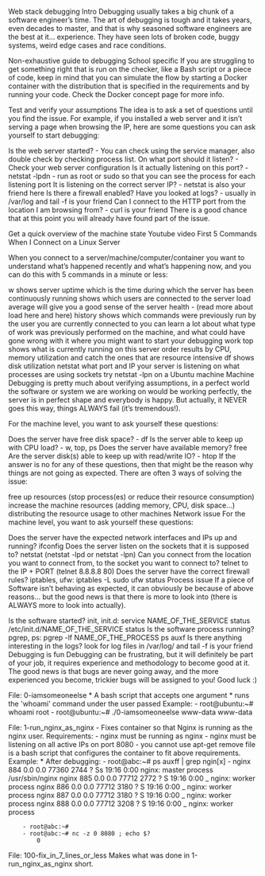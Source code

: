 Web stack debugging
Intro
Debugging usually takes a big chunk of a software engineer’s time. The art of debugging is tough and it takes years, even decades to master, and that is why seasoned software engineers are the best at it… experience. They have seen lots of broken code, buggy systems, weird edge cases and race conditions.



Non-exhaustive guide to debugging
School specific
If you are struggling to get something right that is run on the checker, like a Bash script or a piece of code, keep in mind that you can simulate the flow by starting a Docker container with the distribution that is specified in the requirements and by running your code. Check the Docker concept page for more info.

Test and verify your assumptions
The idea is to ask a set of questions until you find the issue. For example, if you installed a web server and it isn’t serving a page when browsing the IP, here are some questions you can ask yourself to start debugging:

Is the web server started? - You can check using the service manager, also double check by checking process list.
On what port should it listen? - Check your web server configuration
Is it actually listening on this port? - netstat -lpdn - run as root or sudo so that you can see the process for each listening port
It is listening on the correct server IP? - netstat is also your friend here
Is there a firewall enabled?
Have you looked at logs? - usually in /var/log and tail -f is your friend
Can I connect to the HTTP port from the location I am browsing from? - curl is your friend
There is a good chance that at this point you will already have found part of the issue.

Get a quick overview of the machine state
Youtube video First 5 Commands When I Connect on a Linux Server

When you connect to a server/machine/computer/container you want to understand what’s happened recently and what’s happening now, and you can do this with 5 commands in a minute or less:

w
shows server uptime which is the time during which the server has been continuously running
shows which users are connected to the server
load average will give you a good sense of the server health - (read more about load here and here)
history
shows which commands were previously run by the user you are currently connected to
you can learn a lot about what type of work was previously performed on the machine, and what could have gone wrong with it
where you might want to start your debugging work
top
shows what is currently running on this server
order results by CPU, memory utilization and catch the ones that are resource intensive
df
shows disk utilization
netstat
what port and IP your server is listening on
what processes are using sockets
try netstat -lpn on a Ubuntu machine
Machine
Debugging is pretty much about verifying assumptions, in a perfect world the software or system we are working on would be working perfectly, the server is in perfect shape and everybody is happy. But actually, it NEVER goes this way, things ALWAYS fail (it’s tremendous!).

For the machine level, you want to ask yourself these questions:

Does the server have free disk space? - df
Is the server able to keep up with CPU load? - w, top, ps
Does the server have available memory? free
Are the server disk(s) able to keep up with read/write IO? - htop
If the answer is no for any of these questions, then that might be the reason why things are not going as expected. There are often 3 ways of solving the issue:

free up resources (stop process(es) or reduce their resource consumption)
increase the machine resources (adding memory, CPU, disk space…)
distributing the resource usage to other machines
Network issue
For the machine level, you want to ask yourself these questions:

Does the server have the expected network interfaces and IPs up and running? ifconfig
Does the server listen on the sockets that it is supposed to? netstat (netstat -lpd or netstat -lpn)
Can you connect from the location you want to connect from, to the socket you want to connect to? telnet to the IP + PORT (telnet 8.8.8.8 80)
Does the server have the correct firewall rules? iptables, ufw:
iptables -L
sudo ufw status
Process issue
If a piece of Software isn’t behaving as expected, it can obviously be because of above reasons… but the good news is that there is more to look into (there is ALWAYS more to look into actually).

Is the software started? init, init.d:
service NAME_OF_THE_SERVICE status
/etc/init.d/NAME_OF_THE_SERVICE status
Is the software process running? pgrep, ps:
pgrep -lf NAME_OF_THE_PROCESS
ps auxf
Is there anything interesting in the logs? look for log files in /var/log/ and tail -f is your friend
Debugging is fun
Debugging can be frustrating, but it will definitely be part of your job, it requires experience and methodology to become good at it. The good news is that bugs are never going away, and the more experienced you become, trickier bugs will be assigned to you! Good luck :)

File: 0-iamsomeoneelse
    * A bash script that accepts one argument
    * runs the 'whoami' command under the user passed
Example:
    - root@ubuntu:~# whoami
        root
    - root@ubuntu:~# ./0-iamsomeoneelse www-data
        www-data

File: 1-run_nginx_as_nginx
    - Fixes container so that Nginx is running as the nginx user.
Requirements:
    - nginx must be running as nginx
    - nginx must be listening on all active IPs on port 8080
    - you cannot use apt-get remove
file is a bash script that configures the container to fit above requirements.
Example:
    * After debugging:
        - root@abc:~# ps auxff | grep ngin[x]
            - nginx      884  0.0  0.0  77360  2744 ?        Ss   19:16   0:00 nginx: master process /usr/sbin/nginx
            nginx      885  0.0  0.0  77712  2772 ?        S    19:16   0:00  \_ nginx: worker process
            nginx      886  0.0  0.0  77712  3180 ?        S    19:16   0:00  \_ nginx: worker process
            nginx      887  0.0  0.0  77712  3180 ?        S    19:16   0:00  \_ nginx: worker process
            nginx      888  0.0  0.0  77712  3208 ?        S    19:16   0:00  \_ nginx: worker process

        - root@abc:~#
        - root@abc:~# nc -z 0 8080 ; echo $?
            0

File: 100-fix_in_7_lines_or_less
    Makes what was done in 1-run_nginx_as_nginx short.
